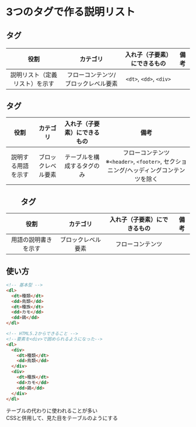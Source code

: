 # 3つのタグで作る説明リスト

## <dl>タグ

|役割|カテゴリ|入れ子（子要素）にできるもの|備考|
|:--:|:--:|:--:|:--:|
|説明リスト（定義リスト）を示す|フローコンテンツ/ブロックレベル要素|`<dt>`, `<dd>`, `<div>`||

## <dt>タグ

|役割|カテゴリ|入れ子（子要素）にできるもの|備考|
|:--:|:--:|:--:|:--:|
|説明する用語を示す|ブロックレベル要素|テーブルを構成するタグのみ|フローコンテンツ<br>※`<header>`, `<footer>`, セクショニング/ヘッディングコンテンツを除く|

## <dd>タグ

|役割|カテゴリ|入れ子（子要素）にできるもの|備考|
|:--:|:--:|:--:|:--:|
|用語の説明書きを示す|ブロックレベル要素|フローコンテンツ||


## 使い方

```html
<!-- 基本型 -->
<dl>
  <dt>種類</dt>
  <dd>鳥類</dd>
  <dt>種族</dt>
  <dd>カモ</dd>
  <dd>鶏</dd>
</dl>

<!-- HTML5.2からできること -->
<!--要素を<div>で囲められるようになった-->
<dl>
  <div>
    <dt>種類</dt>
    <dd>鳥類</dd>
  </div>
  <div>
    <dt>種族</dt>
    <dd>カモ</dd>
    <dd>鶏</dd>
  </div>
</dl>
```

テーブルの代わりに使われることが多い  
CSSと併用して、見た目をテーブルのようにする
